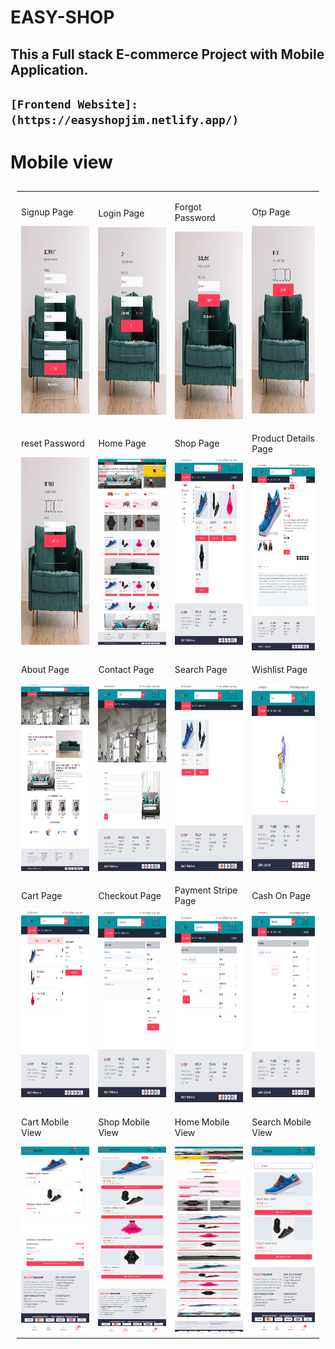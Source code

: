 # EASY-SHOP

## This a Full stack  E-commerce Project with Mobile Application.

## `[Frontend Website]:(https://easyshopjim.netlify.app/)`

<table style="padding:10px">
  <tr>
    <td> 
        <p>Signup Page</p>
        <img src="./screenshots/signup.png"  alt="1"  width = 200px height = 300px>
    </td>      
    <td>
        <p>Login Page</p>
        <img src="./screenshots/login.png" align="right" alt="2" width = 200px height = 300px>
    </td>
    <td>
        <p>Forgot Password</p>
        <img src="./screenshots/forgot.png" alt="3"  width = 200px height = 300px>
    </td>
    <td>
        <p>Otp Page</p>
        <img src="./screenshots/otp.png" alt="3"  width = 200px height = 300px>
    </td>
  </tr>

  <tr>
    <td>
        <p>reset Password</p>
        <img src="./screenshots/reset.png" alt="3"  width = 200px height = 300px>
    </td>
    <td>
        <p>Home Page</p>
        <img src="./screenshots/home.png" alt="3"  width = 200px height = 300px>
    </td>
    <td>
        <p>Shop Page</p>
        <img src="./screenshots/shop.png" alt="3"  width = 200px height = 300px>
    </td>
    <td>
        <p>Product Details Page</p>
        <img src="./screenshots/details_product.png" alt="3"  width = 200px height = 300px>
    </td>
  </tr>

  <tr>
    <td>
        <p>About Page</p>
        <img src="./screenshots/about.png" alt="3"  width = 200px height = 300px>
    </td>
    <td>
        <p>Contact Page</p>
        <img src="./screenshots/contact.png" alt="3"  width = 200px height = 300px>
    </td>
    <td>
        <p>Search Page</p>
        <img src="./screenshots/search.png" alt="3"  width = 200px height = 300px>
    </td>
    <td>
        <p>Wishlist Page</p>
        <img src="./screenshots/wishlist.png" alt="3"  width = 200px height = 300px>
    </td>
  </tr>
  <tr>
    <td>
        <p>Cart Page</p>
        <img src="./screenshots/cart.png" alt="3"  width = 200px height = 300px>
    </td>
    <td>
        <p>Checkout Page</p>
        <img src="./screenshots/checkout.png" alt="3"  width = 200px height = 300px>
    </td>
    <td>
        <p>Payment Stripe Page</p>
        <img src="./screenshots/payment_stripe.png" alt="3"  width = 200px height = 300px>
    </td>
    <td>
        <p>Cash On Page</p>
        <img src="./screenshots/cashon.png" alt="3"  width = 200px height = 300px>
    </td>
  </tr>
<h1> Mobile view </h1>
  <tr>
    <td>
        <p>Cart Mobile View</p>
        <img src="./screenshots/cart_mobile.png" alt="3"  width = 200px height = 300px>
    </td>
    <td>
        <p>Shop Mobile View</p>
        <img src="./screenshots/shop_mobile.png" alt="3"  width = 200px height = 300px>
    </td>
    <td>
        <p>Home Mobile View</p>
        <img src="./screenshots/home_mobile.png" alt="3"  width = 200px height = 300px>
    </td>
    <td>
        <p>Search Mobile View</p>
        <img src="./screenshots/search_mobile.png" alt="3" width = 200px height = 300px>
    </td>
  </tr>

</table>